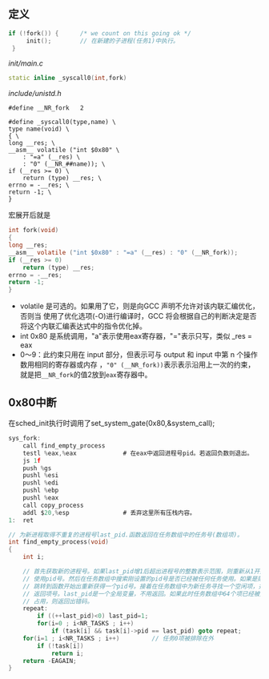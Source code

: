 

## 定义



`````c
if (!fork()) {		/* we count on this going ok */
	 init();        // 在新建的子进程(任务1)中执行。
 }
`````

*init/main.c*

```c++
static inline _syscall0(int,fork)
```

*include/unistd.h*

````apl
#define __NR_fork	2

#define _syscall0(type,name) \
type name(void) \
{ \
long __res; \
__asm__ volatile ("int $0x80" \
	: "=a" (__res) \
	: "0" (__NR_##name)); \
if (__res >= 0) \
	return (type) __res; \
errno = -__res; \
return -1; \
}

````

宏展开后就是

`````c
int fork(void) 
{ 
long __res; 
__asm__ volatile ("int $0x80" : "=a" (__res) : "0" (__NR_fork));
if (__res >= 0) 
	return (type) __res; 
errno = -__res; 
return -1; 
}
`````

- volatile 是可选的。如果用了它，则是向GCC 声明不允许对该内联汇编优化，否则当 使用了优化选项(-O)进行编译时，GCC 将会根据自己的判断决定是否将这个内联汇编表达式中的指令优化掉。
- int 0x80 是系统调用，"a"表示使用eax寄存器，"="表示只写，类似 _res = eax
- 0～9：此约束只用在 input 部分，但表示可与 output 和 input 中第 n 个操作数用相同的寄存器或内存  ，`"0" (__NR_fork))`表示表示沿用上一次的约束，就是把`__NR_fork`的值2放到`eax`寄存器中。



## 0x80中断

在sched_init执行时调用了set_system_gate(0x80,&system_call);



```c
sys_fork:
	call find_empty_process
	testl %eax,%eax             # 在eax中返回进程号pid。若返回负数则退出。
	js 1f
	push %gs
	pushl %esi
	pushl %edi
	pushl %ebp
	pushl %eax
	call copy_process
	addl $20,%esp               # 丢弃这里所有压栈内容。
1:	ret
```

```c
// 为新进程取得不重复的进程号last_pid.函数返回在任务数组中的任务号(数组项)。
int find_empty_process(void)
{
	int i;

    // 首先获取新的进程号。如果last_pid增1后超出进程号的整数表示范围，则重新从1开始
    // 使用pid号。然后在任务数组中搜索刚设置的pid号是否已经被任何任务使用。如果是则
    // 跳转到函数开始出重新获得一个pid号。接着在任务数组中为新任务寻找一个空闲项，并
    // 返回项号。last_pid是一个全局变量，不用返回。如果此时任务数组中64个项已经被全部
    // 占用，则返回出错码。
	repeat:
		if ((++last_pid)<0) last_pid=1;
		for(i=0 ; i<NR_TASKS ; i++)
			if (task[i] && task[i]->pid == last_pid) goto repeat;
	for(i=1 ; i<NR_TASKS ; i++)         // 任务0项被排除在外
		if (!task[i])
			return i;
	return -EAGAIN;
}

```



